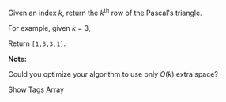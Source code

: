Given an index _k_, return the _k_<sup>th</sup> row of the Pascal's triangle.

For example, given _k_ = 3,  
 Return `[1,3,3,1]`.

**Note:**  
 Could you optimize your algorithm to use only _O_(_k_) extra space?

Show Tags
 [Array](/tag/array/)
